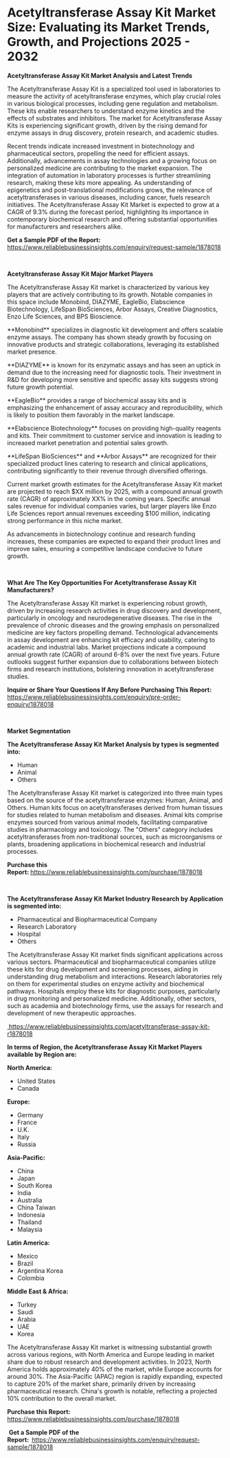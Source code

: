 <p><h1>Acetyltransferase Assay Kit Market Size: Evaluating its Market Trends, Growth, and Projections 2025 - 2032</h1></p><p><strong>Acetyltransferase Assay Kit Market Analysis and Latest Trends</strong></p>
<p><p>The Acetyltransferase Assay Kit is a specialized tool used in laboratories to measure the activity of acetyltransferase enzymes, which play crucial roles in various biological processes, including gene regulation and metabolism. These kits enable researchers to understand enzyme kinetics and the effects of substrates and inhibitors. The market for Acetyltransferase Assay Kits is experiencing significant growth, driven by the rising demand for enzyme assays in drug discovery, protein research, and academic studies.</p><p>Recent trends indicate increased investment in biotechnology and pharmaceutical sectors, propelling the need for efficient assays. Additionally, advancements in assay technologies and a growing focus on personalized medicine are contributing to the market expansion. The integration of automation in laboratory processes is further streamlining research, making these kits more appealing. As understanding of epigenetics and post-translational modifications grows, the relevance of acetyltransferases in various diseases, including cancer, fuels research initiatives. The Acetyltransferase Assay Kit Market is expected to grow at a CAGR of 9.3% during the forecast period, highlighting its importance in contemporary biochemical research and offering substantial opportunities for manufacturers and researchers alike.</p></p>
<p><strong>Get a Sample PDF of the Report:&nbsp;</strong> <a href="https://www.reliablebusinessinsights.com/enquiry/request-sample/1878018?utm_campaign=2458&utm_medium=2&utm_source=Github&utm_content=ia&utm_term=13042025&utm_id=acetyltransferase-assay-kit">https://www.reliablebusinessinsights.com/enquiry/request-sample/1878018</a></p>
<p>&nbsp;</p>
<p><strong>Acetyltransferase Assay Kit Major Market Players</strong></p>
<p><p>The Acetyltransferase Assay Kit market is characterized by various key players that are actively contributing to its growth. Notable companies in this space include Monobind, DIAZYME, EagleBio, Elabscience Biotechnology, LifeSpan BioSciences, Arbor Assays, Creative Diagnostics, Enzo Life Sciences, and BPS Bioscience.</p><p>**Monobind** specializes in diagnostic kit development and offers scalable enzyme assays. The company has shown steady growth by focusing on innovative products and strategic collaborations, leveraging its established market presence.</p><p>**DIAZYME** is known for its enzymatic assays and has seen an uptick in demand due to the increasing need for diagnostic tools. Their investment in R&D for developing more sensitive and specific assay kits suggests strong future growth potential.</p><p>**EagleBio** provides a range of biochemical assay kits and is emphasizing the enhancement of assay accuracy and reproducibility, which is likely to position them favorably in the market landscape.</p><p>**Elabscience Biotechnology** focuses on providing high-quality reagents and kits. Their commitment to customer service and innovation is leading to increased market penetration and potential sales growth.</p><p>**LifeSpan BioSciences** and **Arbor Assays** are recognized for their specialized product lines catering to research and clinical applications, contributing significantly to their revenue through diversified offerings. </p><p>Current market growth estimates for the Acetyltransferase Assay Kit market are projected to reach $XX million by 2025, with a compound annual growth rate (CAGR) of approximately XX% in the coming years. Specific annual sales revenue for individual companies varies, but larger players like Enzo Life Sciences report annual revenues exceeding $100 million, indicating strong performance in this niche market.</p><p>As advancements in biotechnology continue and research funding increases, these companies are expected to expand their product lines and improve sales, ensuring a competitive landscape conducive to future growth.</p></p>
<p>&nbsp;</p>
<p><strong>What Are The Key Opportunities For Acetyltransferase Assay Kit Manufacturers?</strong></p>
<p><p>The Acetyltransferase Assay Kit market is experiencing robust growth, driven by increasing research activities in drug discovery and development, particularly in oncology and neurodegenerative diseases. The rise in the prevalence of chronic diseases and the growing emphasis on personalized medicine are key factors propelling demand. Technological advancements in assay development are enhancing kit efficacy and usability, catering to academic and industrial labs. Market projections indicate a compound annual growth rate (CAGR) of around 6-8% over the next five years. Future outlooks suggest further expansion due to collaborations between biotech firms and research institutions, bolstering innovation in acetyltransferase studies.</p></p>
<p><strong>Inquire or Share Your Questions If Any Before Purchasing This Report:</strong> <a href="https://www.reliablebusinessinsights.com/enquiry/pre-order-enquiry/1878018?utm_campaign=2458&utm_medium=2&utm_source=Github&utm_content=ia&utm_term=13042025&utm_id=acetyltransferase-assay-kit">https://www.reliablebusinessinsights.com/enquiry/pre-order-enquiry/1878018</a></p>
<p>&nbsp;</p>
<p><strong>Market Segmentation</strong></p>
<p><strong>The Acetyltransferase Assay Kit Market Analysis by types is segmented into:</strong></p>
<p><ul><li>Human</li><li>Animal</li><li>Others</li></ul></p>
<p><p>The Acetyltransferase Assay Kit market is categorized into three main types based on the source of the acetyltransferase enzymes: Human, Animal, and Others. Human kits focus on acetyltransferases derived from human tissues for studies related to human metabolism and diseases. Animal kits comprise enzymes sourced from various animal models, facilitating comparative studies in pharmacology and toxicology. The "Others" category includes acetyltransferases from non-traditional sources, such as microorganisms or plants, broadening applications in biochemical research and industrial processes.</p></p>
<p><strong>Purchase this Report:&nbsp;</strong><a href="https://www.reliablebusinessinsights.com/purchase/1878018?utm_campaign=2458&utm_medium=2&utm_source=Github&utm_content=ia&utm_term=13042025&utm_id=acetyltransferase-assay-kit">https://www.reliablebusinessinsights.com/purchase/1878018</a></p>
<p>&nbsp;</p>
<p><strong>The Acetyltransferase Assay Kit Market Industry Research by Application is segmented into:</strong></p>
<p><ul><li>Pharmaceutical and Biopharmaceutical Company</li><li>Research Laboratory</li><li>Hospital</li><li>Others</li></ul></p>
<p><p>The Acetyltransferase Assay Kit market finds significant applications across various sectors. Pharmaceutical and biopharmaceutical companies utilize these kits for drug development and screening processes, aiding in understanding drug metabolism and interactions. Research laboratories rely on them for experimental studies on enzyme activity and biochemical pathways. Hospitals employ these kits for diagnostic purposes, particularly in drug monitoring and personalized medicine. Additionally, other sectors, such as academia and biotechnology firms, use the assays for research and development of new therapeutic approaches.</p></p>
<p><a href="https://www.reliablebusinessinsights.com/acetyltransferase-assay-kit-r1878018?utm_campaign=2458&utm_medium=2&utm_source=Github&utm_content=ia&utm_term=13042025&utm_id=acetyltransferase-assay-kit">&nbsp;https://www.reliablebusinessinsights.com/acetyltransferase-assay-kit-r1878018</a></p>
<p><strong>In terms of Region, the Acetyltransferase Assay Kit Market Players available by Region are:</strong></p>
<p>
    <p> <strong> North America: </strong>
        <ul>
            <li>United States</li>
            <li>Canada</li>
        </ul>
        </p> 
    <p> <strong> Europe: </strong>
        <ul>
            <li>Germany</li>
            <li>France</li>
            <li>U.K.</li>
            <li>Italy</li>
            <li>Russia</li>
        </ul>
        </p> 
    <p> <strong> Asia-Pacific: </strong>
        <ul>
            <li>China</li>
            <li>Japan</li>
            <li>South Korea</li>
            <li>India</li>
            <li>Australia</li>
            <li>China Taiwan</li>
            <li>Indonesia</li>
            <li>Thailand</li>
            <li>Malaysia</li>
        </ul>
        </p> 
    <p> <strong> Latin America: </strong>
        <ul>
            <li>Mexico</li>
            <li>Brazil</li>
            <li>Argentina Korea</li>
            <li>Colombia</li>
        </ul>
        </p> 
    <p> <strong> Middle East & Africa: </strong>
        <ul>
            <li>Turkey</li>
            <li>Saudi</li>
            <li>Arabia</li>
            <li>UAE</li>
            <li>Korea</li>
        </ul>
    </p>
    </p>
<p><p>The Acetyltransferase Assay Kit market is witnessing substantial growth across various regions, with North America and Europe leading in market share due to robust research and development activities. In 2023, North America holds approximately 40% of the market, while Europe accounts for around 30%. The Asia-Pacific (APAC) region is rapidly expanding, expected to capture 20% of the market share, primarily driven by increasing pharmaceutical research. China's growth is notable, reflecting a projected 10% contribution to the overall market.</p></p>
<p><strong>Purchase this Report: </strong><a href="https://www.reliablebusinessinsights.com/purchase/1878018?utm_campaign=2458&utm_medium=2&utm_source=Github&utm_content=ia&utm_term=13042025&utm_id=acetyltransferase-assay-kit">https://www.reliablebusinessinsights.com/purchase/1878018</a></p>
<p>&nbsp;<strong>Get a Sample PDF of the Report:&nbsp;&nbsp;</strong><a href="https://www.reliablebusinessinsights.com/enquiry/request-sample/1878018?utm_campaign=2458&utm_medium=2&utm_source=Github&utm_content=ia&utm_term=13042025&utm_id=acetyltransferase-assay-kit">https://www.reliablebusinessinsights.com/enquiry/request-sample/1878018</a></p>
<p><strong></strong></p>
<p><p></p><p></p><p></p></p>